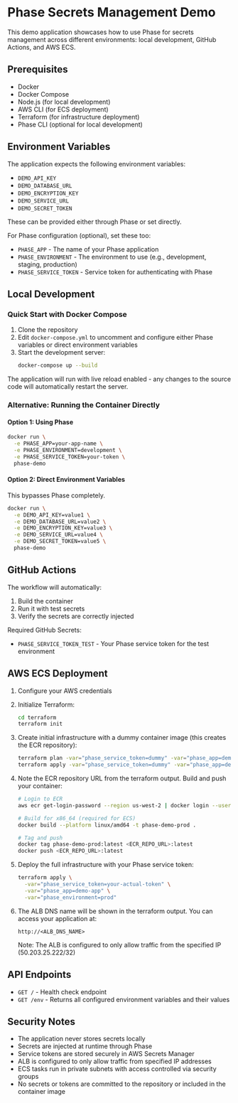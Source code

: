 # Phase Secrets Management Demo

This demo application showcases how to use Phase for secrets management across different environments: local development, GitHub Actions, and AWS ECS.

## Prerequisites

- Docker
- Docker Compose
- Node.js (for local development)
- AWS CLI (for ECS deployment)
- Terraform (for infrastructure deployment)
- Phase CLI (optional for local development)

## Environment Variables

The application expects the following environment variables:

- `DEMO_API_KEY`
- `DEMO_DATABASE_URL`
- `DEMO_ENCRYPTION_KEY`
- `DEMO_SERVICE_URL`
- `DEMO_SECRET_TOKEN`

These can be provided either through Phase or set directly.

For Phase configuration (optional), set these too:

- `PHASE_APP` - The name of your Phase application
- `PHASE_ENVIRONMENT` - The environment to use (e.g., development, staging, production)
- `PHASE_SERVICE_TOKEN` - Service token for authenticating with Phase

## Local Development

### Quick Start with Docker Compose

1. Clone the repository
2. Edit `docker-compose.yml` to uncomment and configure either Phase variables or direct environment variables
3. Start the development server:
   ```bash
   docker-compose up --build
   ```

The application will run with live reload enabled - any changes to the source code will automatically restart the server.

### Alternative: Running the Container Directly

#### Option 1: Using Phase

```bash
docker run \
  -e PHASE_APP=your-app-name \
  -e PHASE_ENVIRONMENT=development \
  -e PHASE_SERVICE_TOKEN=your-token \
  phase-demo
```

#### Option 2: Direct Environment Variables

This bypasses Phase completely.

```bash
docker run \
  -e DEMO_API_KEY=value1 \
  -e DEMO_DATABASE_URL=value2 \
  -e DEMO_ENCRYPTION_KEY=value3 \
  -e DEMO_SERVICE_URL=value4 \
  -e DEMO_SECRET_TOKEN=value5 \
  phase-demo
```

## GitHub Actions

The workflow will automatically:

1. Build the container
2. Run it with test secrets
3. Verify the secrets are correctly injected

Required GitHub Secrets:

- `PHASE_SERVICE_TOKEN_TEST` - Your Phase service token for the test environment

## AWS ECS Deployment

1. Configure your AWS credentials

2. Initialize Terraform:

   ```bash
   cd terraform
   terraform init
   ```

3. Create initial infrastructure with a dummy container image (this creates the ECR repository):

   ```bash
   terraform plan -var="phase_service_token=dummy" -var="phase_app=demo-app" -var="phase_environment=prod"
   terraform apply -var="phase_service_token=dummy" -var="phase_app=demo-app" -var="phase_environment=prod"
   ```

4. Note the ECR repository URL from the terraform output. Build and push your container:

   ```bash
   # Login to ECR
   aws ecr get-login-password --region us-west-2 | docker login --username AWS --password-stdin <ECR_REPO_URL>

   # Build for x86_64 (required for ECS)
   docker build --platform linux/amd64 -t phase-demo-prod .

   # Tag and push
   docker tag phase-demo-prod:latest <ECR_REPO_URL>:latest
   docker push <ECR_REPO_URL>:latest
   ```

5. Deploy the full infrastructure with your Phase service token:

   ```bash
   terraform apply \
     -var="phase_service_token=your-actual-token" \
     -var="phase_app=demo-app" \
     -var="phase_environment=prod"
   ```

6. The ALB DNS name will be shown in the terraform output. You can access your application at:

   ```
   http://<ALB_DNS_NAME>
   ```

   Note: The ALB is configured to only allow traffic from the specified IP (50.203.25.222/32)

## API Endpoints

- `GET /` - Health check endpoint
- `GET /env` - Returns all configured environment variables and their values

## Security Notes

- The application never stores secrets locally
- Secrets are injected at runtime through Phase
- Service tokens are stored securely in AWS Secrets Manager
- ALB is configured to only allow traffic from specified IP addresses
- ECS tasks run in private subnets with access controlled via security groups
- No secrets or tokens are committed to the repository or included in the container image
